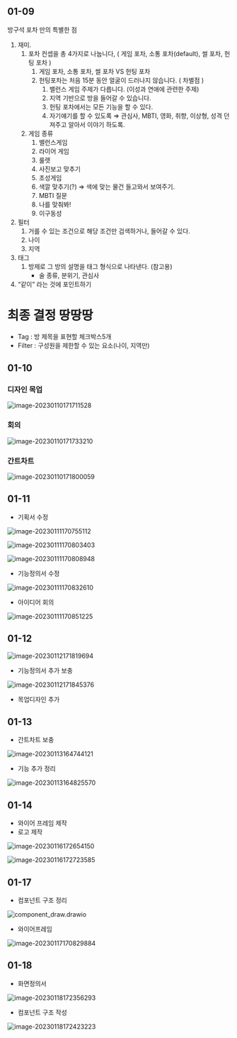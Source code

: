 ## 01-09

방구석 포차 만의 특별한 점

1. 재미.
   1. 포차 컨셉을 총 4가지로 나눕니다, ( 게임 포차, 소통 포차(default), 썰 포차, 헌팅 포차 )
      1. 게임 포차, 소통 포차, 썰 포차 VS 헌팅 포차
      2. 헌팅포차는 처음 15분 동안 얼굴이 드러나지 않습니다. ( 차별점 )
         1. 밸런스 게임 주제가 다릅니다. (이성과 연애에 관련한 주제)
         2. 지역 기반으로 방을 들어갈 수 있습니다.
         3. 헌팅 포차에서는 모든 기능을 할 수 있다.
         4. 자기얘기를 할 수 있도록 ⇒ 관심사, MBTI, 영화, 취향, 이상형, 성격 던져주고 알아서 이야기 하도록.
   2. 게임 종류
      1. 밸런스게임
      2. 라이어 게임
      3. 룰렛
      4. 사진보고 맞추기
      5. 초성게임
      6. 색깔 맞추기(?) ⇒ 색에 맞는 물건 들고와서 보여주기.
      7. MBTI 질문
      8. 나를 맞춰봐!
      9. 이구동성
2. 필터
   1. 거를 수 있는 조건으로 해당 조건만 검색하거나, 들어갈 수 있다.
   2. 나이
   3. 지역
3. 태그
   1. 방제로 그 방의 설명을 태그 형식으로 나타낸다. (참고용)
      - 술 종류, 분위기, 관심사
4. “같이” 라는 것에 포인트하기

# 최종 결정 땅땅땅

- Tag : 방 제목을 표현할 체크박스5개
- Filter : 구성원을 제한할 수 있는 요소(나이, 지역만)

## 01-10

### 디자인 목업

![image-20230110171711528](C:\Users\SSAFY\AppData\Roaming\Typora\typora-user-images\image-20230110171711528.png)

### 회의

![image-20230110171733210](C:\Users\SSAFY\AppData\Roaming\Typora\typora-user-images\image-20230110171733210.png)

### 간트차트

![image-20230110171800059](C:\Users\SSAFY\AppData\Roaming\Typora\typora-user-images\image-20230110171800059.png)

## 01-11

- 기획서 수정

![image-20230111170755112](C:\Users\SSAFY\AppData\Roaming\Typora\typora-user-images\image-20230111170755112.png)

![image-20230111170803403](C:\Users\SSAFY\AppData\Roaming\Typora\typora-user-images\image-20230111170803403.png)

![image-20230111170808948](C:\Users\SSAFY\AppData\Roaming\Typora\typora-user-images\image-20230111170808948.png)

- 기능정의서 수정

![image-20230111170832610](C:\Users\SSAFY\AppData\Roaming\Typora\typora-user-images\image-20230111170832610.png)

- 아이디어 회의

![image-20230111170851225](C:\Users\SSAFY\AppData\Roaming\Typora\typora-user-images\image-20230111170851225.png)

## 01-12

![image-20230112171819694](C:\Users\SSAFY\AppData\Roaming\Typora\typora-user-images\image-20230112171819694.png)

- 기능정의서 추가 보충

![image-20230112171845376](C:\Users\SSAFY\AppData\Roaming\Typora\typora-user-images\image-20230112171845376.png)

- 목업디자인 추가

## 01-13

- 간트차트 보충

![image-20230113164744121](C:\Users\SSAFY\Desktop\S08P11E201\Sanghyeon\README.assets\image-20230113164744121.png)

- 기능 추가 정리

![image-20230113164825570](C:\Users\SSAFY\Desktop\S08P11E201\Sanghyeon\README.assets\image-20230113164825570.png)

## 01-14

- 와이어 프레임 제작
- 로고 제작

![image-20230116172654150](C:\Users\SSAFY\Desktop\S08P11E201\Sanghyeon\README.assets\image-20230116172654150.png)

![image-20230116172723585](C:\Users\SSAFY\Desktop\S08P11E201\Sanghyeon\README.assets\image-20230116172723585.png)

## 01-17

- 컴포넌트 구조 정리

![component_draw.drawio](C:\Users\SSAFY\Desktop\S08P12E201\Front\Sanghyeon\README.assets\component_draw.drawio.png)

- 와이어프레임

![image-20230117170829884](C:\Users\SSAFY\Desktop\S08P12E201\Front\Sanghyeon\README.assets\image-20230117170829884.png)

## 01-18

- 화면정의서

![image-20230118172356293](C:\Users\SSAFY\Desktop\S08P12E201\Front\Sanghyeon\README.assets\image-20230118172356293.png)

- 컴포넌트 구조 작성

![image-20230118172423223](C:\Users\SSAFY\Desktop\S08P12E201\Front\Sanghyeon\README.assets\image-20230118172423223.png)
